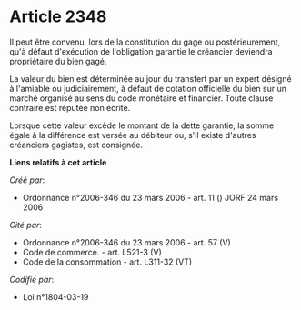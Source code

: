 # Article 2348

Il peut être convenu, lors de la constitution du gage ou postérieurement, qu'à défaut d'exécution de l'obligation garantie le
créancier deviendra propriétaire du bien gagé.

La valeur du bien est déterminée au jour du transfert par un expert désigné à l'amiable ou judiciairement, à défaut de
cotation officielle du bien sur un marché organisé au sens du code monétaire et financier. Toute clause contraire est réputée
non écrite.

Lorsque cette valeur excède le montant de la dette garantie, la somme égale à la différence est versée au débiteur ou, s'il
existe d'autres créanciers gagistes, est consignée.

**Liens relatifs à cet article**

_Créé par_:

  - Ordonnance n°2006-346 du 23 mars 2006 - art. 11 () JORF 24 mars 2006

_Cité par_:

  - Ordonnance n°2006-346 du 23 mars 2006 - art. 57 (V)
  - Code de commerce. - art. L521-3 (V)
  - Code de la consommation - art. L311-32 (VT)

_Codifié par_:

  - Loi n°1804-03-19
